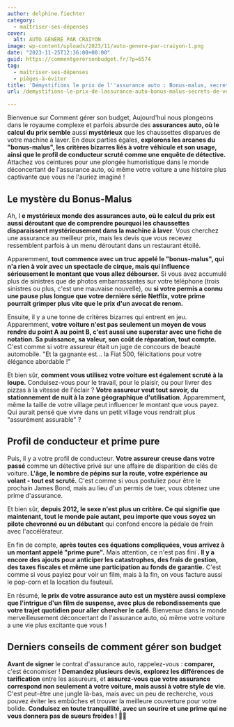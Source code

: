 ```yaml
---
author: delphine.fiechter
category:
  - maîtriser-ses-dépenses
cover:
  alt: AUTO GÉNÉRÉ PAR CRAIYON
image: wp-content/uploads/2023/11/auto-genere-par-craiyon-1.png
date: "2023-11-25T12:36:00+00:00"
guid: https://commentgerersonbudget.fr/?p=6574
tag:
  - maîtriser-ses-dépenses
  - pièges-à-éviter
title: 'Démystifions le prix de l''assurance auto : Bonus-malus, secrets de véhicules et profil de conducteur expliqué'
url: /demystifions-le-prix-de-lassurance-auto-bonus-malus-secrets-de-vehicules-et-profil-de-conducteur-explique/

---
```

Bienvenue sur Comment gérer son budget, Aujourd'hui nous plongeons dans le royaume complexe et parfois absurde des **assurances auto, où le calcul du prix semble** aussi **mystérieux** que les chaussettes disparues de votre machine à laver. En deux parties égales, **explorons les arcanes du "bonus-malus", les critères bizarres liés à votre véhicule et son usage, ainsi que le profil de conducteur scruté comme une enquête de détective.** Attachez vos ceintures pour une plongée humoristique dans le monde déconcertant de l'assurance auto, où même votre voiture a une histoire plus captivante que vous ne l'auriez imaginé !

## **Le mystère du Bonus-Malus**

Ah, l **e mystérieux monde des assurances auto, où le calcul du prix est aussi déroutant que de comprendre pourquoi les chaussettes disparaissent mystérieusement dans la machine à laver**. Vous cherchez une assurance au meilleur prix, mais les devis que vous recevez ressemblent parfois à un menu déroutant dans un restaurant étoilé.

Apparemment, **tout commence avec un truc appelé le "bonus-malus", qui n'a rien à voir avec un spectacle de cirque, mais qui influence sérieusement le montant que vous allez débourser.** Si vous avez accumulé plus de sinistres que de photos embarrassantes sur votre téléphone (trois sinistres ou plus, c'est une mauvaise nouvelle), ou **si votre permis a connu une pause plus longue que votre dernière série Netflix, votre prime pourrait grimper plus vite que le prix d'un avocat de renom.**

Ensuite, il y a une tonne de critères bizarres qui entrent en jeu. Apparemment, **votre voiture n'est pas seulement un moyen de vous rendre du point A au point B, c'est aussi une superstar avec une fiche de notation. Sa puissance, sa valeur, son coût de réparation, tout compte.** C'est comme si votre assureur était un juge de concours de beauté automobile. "Et la gagnante est... la Fiat 500, félicitations pour votre élégance abordable !"

Et bien sûr, **comment vous utilisez votre voiture est également scruté à la loupe.** Conduisez-vous pour le travail, pour le plaisir, ou pour livrer des pizzas à la vitesse de l'éclair ? **Votre assureur veut tout savoir, du stationnement de nuit à la zone géographique d'utilisation**. Apparemment, même la taille de votre village peut influencer le montant que vous payez. Qui aurait pensé que vivre dans un petit village vous rendrait plus "assurément assurable" ?

## **Profil de conducteur et prime pure**

Puis, il y a votre profil de conducteur. **Votre assureur creuse dans votre passé** comme un détective privé sur une affaire de disparition de clés de voiture. **L'âge, le nombre de pépins sur la route, votre expérience au volant - tout est scruté.** C'est comme si vous postuliez pour être le prochain James Bond, mais au lieu d'un permis de tuer, vous obtenez une prime d'assurance.

Et bien sûr, **depuis 2012, le sexe n'est plus un critère. Ce qui signifie que maintenant, tout le monde paie autant, peu importe que vous soyez un pilote chevronné ou un débutant** qui confond encore la pédale de frein avec l'accélérateur.

En fin de compte, **après toutes ces équations compliquées, vous arrivez à un montant appelé "prime pure".** Mais attention, ce n'est pas fini **. Il y a encore des ajouts pour anticiper les catastrophes, des frais de gestion, des taxes fiscales et même une participation au fonds de garantie.** C'est comme si vous payiez pour voir un film, mais à la fin, on vous facture aussi le pop-corn et la location du fauteuil.

En résumé, **le prix de votre assurance auto est un mystère aussi complexe que l'intrigue d'un film de suspense, avec plus de rebondissements que votre trajet quotidien pour aller chercher le café.** Bienvenue dans le monde merveilleusement déconcertant de l'assurance auto, où même votre voiture a une vie plus excitante que vous !

## **Derniers conseils de comment gérer son budget**

**Avant de signer** le contrat d'assurance auto, rappelez-vous : **comparer,** c'est économiser ! **Demandez plusieurs devis, explorez les différences de tarification** entre les assureurs, et **assurez-vous que votre assurance correspond non seulement à votre voiture, mais aussi à votre style de vie**. C'est peut-être une jungle là-bas, mais avec un peu de recherche, vous pouvez éviter les embûches et trouver la meilleure couverture pour votre bolide. **Conduisez en toute tranquillité, avec un sourire et une prime qui ne vous donnera pas de sueurs froides ! 🚗💨**
